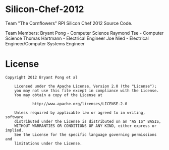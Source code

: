 Silicon-Chef-2012
=================
Team "The Cornflowers" RPI Silicon Chef 2012 Source Code.

Team Members:
Bryant Pong - Computer Science
Raymond Tse - Computer Science
Thomas Hartmann - Electrical Engineer
Joe Nied - Electrical Engineer/Computer Systems Engineer

License
=======
	
	Copyright 2012 Bryant Pong et al

		Licensed under the Apache License, Version 2.0 (the "License");
		you may not use this file except in compliance with the License.
		You may obtain a copy of the License at

				http://www.apache.org/licenses/LICENSE-2.0

		Unless required by applicable law or agreed to in writing, software
		distributed under the License is distributed on an "AS IS" BASIS,
		WITHOUT WARRANTIES OR CONDITIONS OF ANY KIND, either express or implied.
		See the License for the specific language governing permissions and
		limitations under the License.